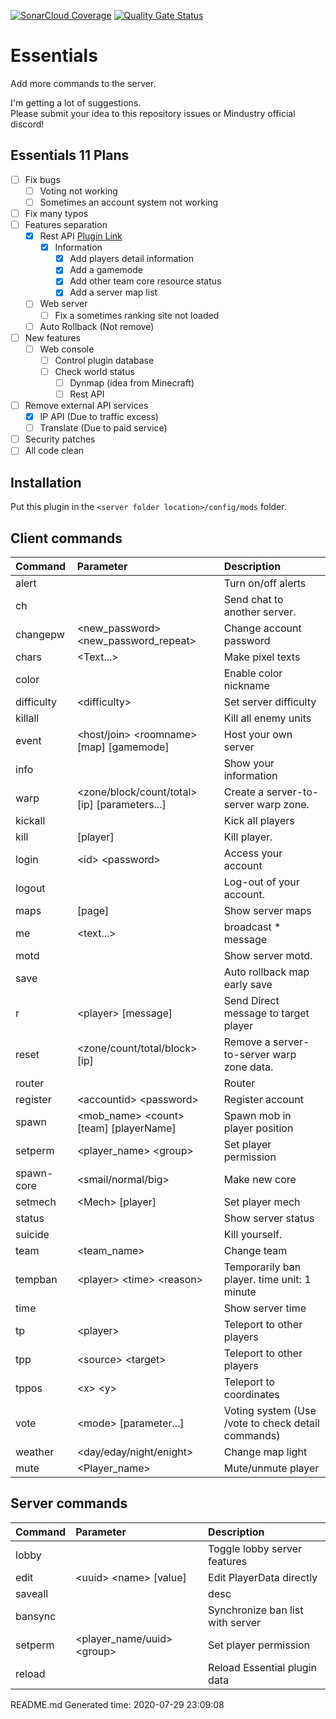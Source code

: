 [![SonarCloud Coverage](https://sonarcloud.io/api/project_badges/measure?project=Kieaer_Essentials&metric=coverage)](https://sonarcloud.io/component_measures/metric/coverage/list?id=Kieaer_Essentials) [![Quality Gate Status](https://sonarcloud.io/api/project_badges/measure?project=Kieaer_Essentials&metric=alert_status)](https://sonarcloud.io/dashboard?id=Kieaer_Essentials)
# Essentials
Add more commands to the server.

I'm getting a lot of suggestions.<br>
Please submit your idea to this repository issues or Mindustry official discord!

## Essentials 11 Plans
- [ ] Fix bugs
  - [ ] Voting not working
  - [ ] Sometimes an account system not working
- [ ] Fix many typos
- [ ] Features separation
  - [x] Rest API [Plugin Link](https://github.com/Kieaer/Essential-REST_API)
    - [x] Information
      - [x] Add players detail information
      - [x] Add a gamemode
      - [x] Add other team core resource status
      - [x] Add a server map list
  - [ ] Web server
    - [ ] Fix a sometimes ranking site not loaded
  - [ ] Auto Rollback (Not remove)
- [ ] New features
  - [ ] Web console
    - [ ] Control plugin database
    - [ ] Check world status
      - [ ] Dynmap (idea from Minecraft)
      - [ ] Rest API
- [ ] Remove external API services
  - [x] IP API (Due to traffic excess)
  - [ ] Translate (Due to paid service)
- [ ] Security patches
- [ ] All code clean

## Installation

Put this plugin in the ``<server folder location>/config/mods`` folder.

## Client commands

| Command | Parameter | Description |
|:---|:---|:--- |
| alert |  | Turn on/off alerts |
| ch |  | Send chat to another server. |
| changepw | &lt;new_password&gt; &lt;new_password_repeat&gt; | Change account password |
| chars | &lt;Text...&gt; | Make pixel texts |
| color |  | Enable color nickname |
| difficulty | &lt;difficulty&gt; | Set server difficulty |
| killall |  | Kill all enemy units |
| event | &lt;host/join&gt; &lt;roomname&gt; [map] [gamemode] | Host your own server |
| info |  | Show your information |
| warp | &lt;zone/block/count/total&gt; [ip] [parameters...] | Create a server-to-server warp zone. |
| kickall |  | Kick all players |
| kill | [player] | Kill player. |
| login | &lt;id&gt; &lt;password&gt; | Access your account |
| logout |  | Log-out of your account. |
| maps | [page] | Show server maps |
| me | &lt;text...&gt; | broadcast * message |
| motd |  | Show server motd. |
| save |  | Auto rollback map early save |
| r | &lt;player&gt; [message] | Send Direct message to target player |
| reset | &lt;zone/count/total/block&gt; [ip] | Remove a server-to-server warp zone data. |
| router |  | Router |
| register | &lt;accountid&gt; &lt;password&gt; | Register account |
| spawn | &lt;mob_name&gt; &lt;count&gt; [team] [playerName] | Spawn mob in player position |
| setperm | &lt;player_name&gt; &lt;group&gt; | Set player permission |
| spawn-core | &lt;smail/normal/big&gt; | Make new core |
| setmech | &lt;Mech&gt; [player] | Set player mech |
| status |  | Show server status |
| suicide |  | Kill yourself. |
| team | &lt;team_name&gt; | Change team |
| tempban | &lt;player&gt; &lt;time&gt; &lt;reason&gt; | Temporarily ban player. time unit: 1 minute |
| time |  | Show server time |
| tp | &lt;player&gt; | Teleport to other players |
| tpp | &lt;source&gt; &lt;target&gt; | Teleport to other players |
| tppos | &lt;x&gt; &lt;y&gt; | Teleport to coordinates |
| vote | &lt;mode&gt; [parameter...] | Voting system (Use /vote to check detail commands) |
| weather | &lt;day/eday/night/enight&gt; | Change map light |
| mute | &lt;Player_name&gt; | Mute/unmute player |

## Server commands

| Command | Parameter | Description |
|:---|:---|:--- |
| lobby |  | Toggle lobby server features |
| edit | &lt;uuid&gt; &lt;name&gt; [value] | Edit PlayerData directly |
| saveall |  | desc |
| bansync |  | Synchronize ban list with server |
| setperm | &lt;player_name/uuid&gt; &lt;group&gt; | Set player permission |
| reload |  | Reload Essential plugin data |

README.md Generated time: 2020-07-29 23:09:08